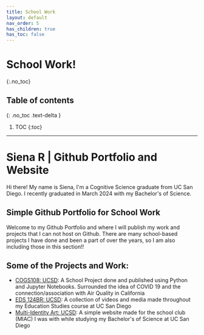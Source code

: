 ```yaml
---
title: School Work
layout: default
nav_order: 5
has_children: true
has_toc: false
---
```


# School Work!
{:.no_toc}

## Table of contents
{: .no_toc .text-delta }

1. TOC
{:toc}

---

# Siena R | Github Portfolio and Website
Hi there! My name is Siena, I'm a Cognitive Science graduate from UC San Diego. I recently graduated in March 2024 with my Bachelor's of Science.

## Simple Github Portfolio for School Work
Welcome to my Github Portfolio and where I will publish my work and projects that I can not host on Github. There are many school-based projects I have done and been a part of over the years, so I am also including those in this section!!

## Some of the Projects and Work:
- [COGS108: UCSD](https://github.com/BellaIngenue/SienaRivera_COGS108): A School Project done and published using Python and Jupyter Notebooks. Surrounded the idea of COVID 19 and the connection/association with Air Quality in California
- [EDS 124BR: UCSD](https://www.sienasrivera.website/school-portfolio/ucsd-eds-124br-course): A collection of videos and media made throughout my Education Studies course at UC San Diego
- [Multi-Identity Art: UCSD](https://sites.google.com/view/miacucsd/): A simple website made for the school club (MIAC) I was with while studying my Bachelor's of Science at UC San Diego